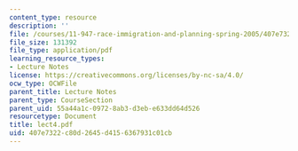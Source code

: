 ```yaml
---
content_type: resource
description: ''
file: /courses/11-947-race-immigration-and-planning-spring-2005/407e7322c80d2645d4156367931c01cb_lect4.pdf
file_size: 131392
file_type: application/pdf
learning_resource_types:
- Lecture Notes
license: https://creativecommons.org/licenses/by-nc-sa/4.0/
ocw_type: OCWFile
parent_title: Lecture Notes
parent_type: CourseSection
parent_uid: 55a44a1c-0972-8ab3-d3eb-e633dd64d526
resourcetype: Document
title: lect4.pdf
uid: 407e7322-c80d-2645-d415-6367931c01cb
---
```

